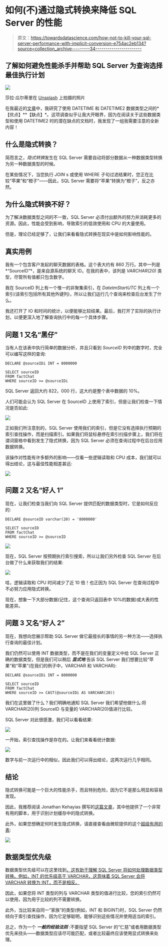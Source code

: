 # 如何(不)通过隐式转换来降低 SQL Server 的性能

> 原文：<https://towardsdatascience.com/how-not-to-kill-your-sql-server-performance-with-implicit-conversion-e754ac2eb134?source=collection_archive---------34----------------------->

## 了解如何避免性能杀手并帮助 SQL Server 为查询选择最佳执行计划

![](img/8f16e0f9522cb92ada20049fba75e349.png)

莎拉·瓜尔蒂里在 [Unsplash](https://unsplash.com/s/photos/apple-and-oranges?utm_source=unsplash&utm_medium=referral&utm_content=creditCopyText) 上拍摄的照片

在我最近的[文章](/datetime2-why-you-should-not-use-it-70e50ae2bab9)中，我研究了使用 DATETIME 和 DATETIME2 数据类型之间的*【优点】**【缺点】*。这项调查似乎让我大开眼界，因为在阅读关于这些数据类型和使用 DATETIME2 时的潜在缺点的文档时，我发现了一组我需要注意的全新内容！

## 什么是隐式转换？

简而言之，*隐式转换*发生在 SQL Server 需要自动将部分数据从一种数据类型转换为另一种数据类型的时候。

在某些情况下，当您执行 *JOIN* s 或使用 WHERE 子句过滤结果时，您正在比较“苹果”和“橙子”——因此，SQL Server 需要将“苹果”转换为“橙子”，反之亦然。

## 为什么隐式转换不好？

为了解决数据类型之间的不一致，SQL Server 必须付出额外的努力并消耗更多的资源。因此，性能会受到影响，导致索引的低效使用和 CPU 的大量使用。

但是，理论已经足够了，让我们来看看隐式转换在现实中是如何影响性能的。

## 真实用例

我有一个包含客户发起的聊天数据的表格。这个表大约有 860 万行。其中一列是*“SourceID”*，是来自源系统的聊天 ID。在我的表中，该列是 *VARCHAR(20)* 类型，尽管所有值都只包含数字。

我在 SourceID 列上有一个惟一的非聚集索引，在 *DatetmStartUTC* 列上有一个索引(该索引包括所有其他外键列)，所以让我们运行几个查询来检查后台发生了什么。

我还打开了 IO 和时间的统计，以便能够比较结果。最后，我打开了实际的执行计划，以便更深入地了解查询执行中的每一个具体步骤。

## 问题 1 又名“黑仔”

当有人在该表中执行简单的数据分析，并且只看到 *SourceID* 列中的数字时，完全可以编写这样的查询:

```
DECLARE @sourceIDi INT = 8000000

SELECT sourceID
FROM factChat
WHERE sourceID >= @sourceIDi
```

SQL Server 返回大约 822，000 行，这大约是整个表中数据的 10%。

人们可能会认为 SQL Server 在 SourceID 上使用了索引，但是让我们检查一下情况是否如此:

![](img/8bb6e9a74ba45880509069ec9269b008.png)

正如我们所注意到的，SQL Server 使用我们的索引，但是它没有选择执行预期的索引查找操作，而是扫描索引。如果我们将鼠标悬停在索引扫描步骤上，我们将在谓词窗格中看到发生了隐式转换，因为 SQL Server 必须在查询过程中在后台应用数据转换。

该操作对性能有许多额外的影响——仅看一些逻辑读取和 CPU 成本，我们就可以得出结论，这与最佳性能相差甚远:

![](img/17cd110c3456a173dfd6cfe8c1cabfa4.png)

## 问题 2 又名“好人 1”

现在，让我们检查当我们向 SQL Server 提供匹配的数据类型时，它是如何反应的:

```
DECLARE @sourceID varchar(20) = '8000000'

SELECT sourceID
FROM factChat
WHERE sourceID >= @sourceID
```

![](img/ea04631f4f5fe4b2ccaaf5c978ebea4b.png)

现在，SQL Server 按预期执行索引搜索，所以让我们另外检查 SQL Server 在后台做了什么来获取我们的结果:

![](img/1f0d6cf630dec0364697e956860672ba.png)

哇，逻辑读取和 CPU 时间减少了近 10 倍！也正因为 SQL Server 在查询过程中不必努力应用隐式转换。

现在，想象一下大部分数据(记住，这个查询只返回表中 10%的数据)或大表的性能差异。

## 问题 3 又名“好人 2”

现在，我想向您展示帮助 SQL Server 做它最擅长的事情的另一种方法——选择执行查询的最佳计划。

我们仍然可以使用 INT 数据类型，而不是在我们的变量定义中给 SQL Server 正确的数据类型，但是我们可以稍后 ***显式地*** 告诉 SQL Server 我们想要比较“苹果”和“苹果”(在我们的例子中，VARCHAR 和 VARCHAR):

```
DECLARE @sourceIDi INT = 8000000

SELECT sourceID
FROM factChat
WHERE sourceID >= CAST(@sourceIDi AS VARCHAR(20))
```

我们在这里做了什么？我们明确地通知 SQL Server 我们希望他做什么:将 VARCHAR(20)列 SourceID 与变量的 VARCHAR(20)值进行比较。

SQL Server 对此很感激，我们可以看看结果:

![](img/dcf371bc2eb7ceb780bde35d1946f25a.png)

一开始，索引查找操作是存在的。让我们来看看统计数据:

![](img/2baafe142f48cfb7a3d4e990335a3488.png)

数字与前一次运行中的相似，因此我们可以得出结论，这两次运行几乎相同。

## 结论

隐式转换可能是一个巨大的性能杀手，而且特别危险，因为它不是那么明显和容易发现。

因此，我推荐阅读 Jonathan Kehayias 撰写的[这篇文章](https://www.sqlskills.com/blogs/jonathan/finding-implicit-column-conversions-in-the-plan-cache/)，其中他提供了一个非常有用的脚本，用于识别计划缓存中的隐式转换。

此外，如果您想确定何时发生隐式转换，请直接查看由微软提供的这个[超级有用的表](https://docs.microsoft.com/en-us/sql/t-sql/data-types/data-type-conversion-database-engine?view=sql-server-ver15):

![](img/cf8e56e0300b135a755825c16818dc38.png)

## 数据类型优先级

数据类型优先级可以在这里找到[，这有助于理解 SQL Server 将如何处理数据类型转换。例如，INT 的优先级高于 VARCHAR，这意味着 SQL Server 会将 VARCHAR 转换为 INT，而不是相反。](https://docs.microsoft.com/en-us/sql/t-sql/data-types/data-type-precedence-transact-sql?view=sql-server-ver15)

因此，如果您将 INT 类型的列与 VARCHAR 类型的值进行比较，您的索引仍然可以使用，因为用于比较的列不需要转换。

此外，当比较来自同一“家族”的类型(例如，INT 和 BIGINT)时，SQL Server 仍然倾向于索引查找操作，因为它足够聪明，能够识别这些情况并使用适当的索引。

总之，作为一个 ***一般的经验法则*** :不要指望 SQL Server 的“仁慈”或者用数据类型优先来挠头——数据类型应该尽可能匹配，或者比较最终应该使用显式转换来处理。